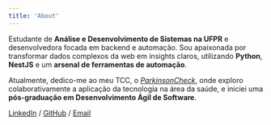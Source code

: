 ```yaml
---
title: 'About'
---
```


<!--
This content will be displayed at the top of the index page.
You can leave this empty if you don’t want to show any content.
-->

Estudante de **Análise e Desenvolvimento de Sistemas na UFPR** e desenvolvedora focada em backend e automação. Sou apaixonada por transformar dados complexos da web em insights claros, utilizando **Python**, **NestJS** e um **arsenal de ferramentas de automação**.

Atualmente, dedico-me ao meu TCC, o _[ParkinsonCheck](https://github.com/gab-i-alves/parkinson-check)_, onde exploro colaborativamente a aplicação da tecnologia na área da saúde, e iniciei uma **pós-graduação em Desenvolvimento Ágil de Software**.

[LinkedIn](https://www.linkedin.com/in/gabriele-alves-97889727b/) / [GitHub](https://github.com/gab-i-alves) / [Email](mailto:gab.alvesnacimento@gmail.com)